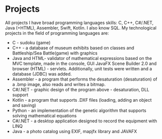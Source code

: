 # Projects
All projects
I have broad programming languages skills: C, C++, C#/.NET, Java (+HTML), Assembler, Swift, Kotlin. I also know SQL.
My technological projects in the field of programming languages are: 
- C - sudoku (game) 
- C++ - a database of museum exhibits based on classes and Battleship/Sea Battle(game) with graphics
- Java and HTML- validator of mathematical expressions based on the MVC template, made in the console, GUI JavaFX Scene Builder 2.0 and browser (HTML) - servlets. Additionally, unit tests were written and a database (JDBC) was added. 
- Assembler - a program that performs the desaturation (desaturation) of a .bmp image, also reads and writes a bitmap.
- C#/.NET - graphic design of the program above - desaturation, DLL support 
- Kotlin - a program that supports .DXF files (loading, adding an object and saving) 
- Python - an implementation of the genetic algorithm that supports solving mathematical equations
- C#/.NET - a desktop application designed to record the equipment with LINQ
- Java - a photo catalog using EXIF, mapjfx library and JAVAFX